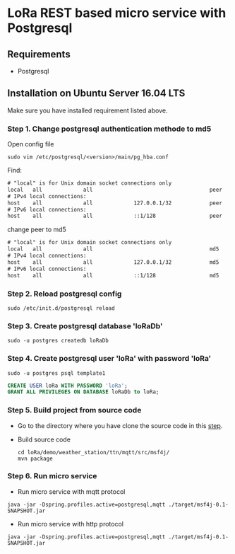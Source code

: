 # LoRa REST based micro service with Postgresql

## Requirements
* Postgresql

## Installation on Ubuntu Server 16.04 LTS

Make sure you have installed requirement listed above.

### Step 1. Change postgresql authentication methode to md5
Open config file
```shell
sudo vim /etc/postgresql/<version>/main/pg_hba.conf 
```

Find:

```txt
# "local" is for Unix domain socket connections only
local   all             all                                     peer
# IPv4 local connections:
host    all             all             127.0.0.1/32            peer
# IPv6 local connections:
host    all             all             ::1/128                 peer
```
change peer to md5

```txt
# "local" is for Unix domain socket connections only
local   all             all                                     md5
# IPv4 local connections:
host    all             all             127.0.0.1/32            md5
# IPv6 local connections:
host    all             all             ::1/128                 md5
```

### Step 2. Reload postgresql config
```shell
sudo /etc/init.d/postgresql reload
```
### Step 3. Create postgresql database 'loRaDb'
```shell
sudo -u postgres createdb loRaDb
```
### Step 4. Create postgresql user 'loRa' with password 'loRa'
```shell
sudo -u postgres psql template1
```
```sql
CREATE USER loRa WITH PASSWORD 'loRa';
GRANT ALL PRIVILEGES ON DATABASE loRaDb to loRa;
```
### Step 5. Build project from source code

* Go to the directory where you have clone the source code in this [step](../README.md#step1).

* Build source code

	```shell
	cd loRa/demo/weather_station/ttn/mqtt/src/msf4j/
	mvn package
	```
	
### Step 6. Run micro service
* Run micro service with mqtt protocol
```shell
java -jar -Dspring.profiles.active=postgresql,mqtt ./target/msf4j-0.1-SNAPSHOT.jar
```

* Run micro service with http protocol
```shell
java -jar -Dspring.profiles.active=postgresql,mqtt ./target/msf4j-0.1-SNAPSHOT.jar
```


    



